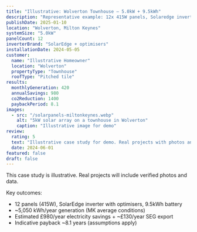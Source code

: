 ```yaml
---
title: "Illustrative: Wolverton Townhouse — 5.0kW + 9.5kWh"
description: "Representative example: 12x 415W panels, Solaredge inverter with optimisers, 9.5kWh battery on a 3‑storey townhouse in Wolverton."
publishDate: 2025-01-10
location: "Wolverton, Milton Keynes"
systemSize: "5.0kW"
panelCount: 12
inverterBrand: "SolarEdge + optimisers"
installationDate: 2024-05-05
customer:
  name: "Illustrative Homeowner"
  location: "Wolverton"
  propertyType: "Townhouse"
  roofType: "Pitched tile"
results:
  monthlyGeneration: 420
  annualSavings: 980
  co2Reduction: 1400
  paybackPeriod: 8.1
images:
  - src: "/solarpanels-miltonkeynes.webp"
    alt: "5kW solar array on a townhouse in Wolverton"
    caption: "Illustrative image for demo"
review:
  rating: 5
  text: "Illustrative case study for demo. Real projects with photos and data will replace this."
  date: 2024-06-01
featured: false
draft: false
---
```


This case study is illustrative. Real projects will include verified photos and data.

Key outcomes:

- 12 panels (415W), SolarEdge inverter with optimisers, 9.5kWh battery
- ~5,050 kWh/year generation (MK average conditions)
- Estimated £980/year electricity savings + ~£130/year SEG export
- Indicative payback ~8.1 years (assumptions apply)



